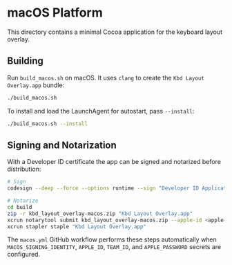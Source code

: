 # macOS Platform

This directory contains a minimal Cocoa application for the keyboard layout overlay.

## Building

Run `build_macos.sh` on macOS. It uses `clang` to create the `Kbd Layout Overlay.app` bundle:

```sh
./build_macos.sh
```

To install and load the LaunchAgent for autostart, pass `--install`:

```sh
./build_macos.sh --install
```

## Signing and Notarization

With a Developer ID certificate the app can be signed and notarized before distribution:

```sh
# Sign
codesign --deep --force --options runtime --sign "Developer ID Application: Example (TEAMID)" build/Kbd\ Layout\ Overlay.app

# Notarize
cd build
zip -r kbd_layout_overlay-macos.zip "Kbd Layout Overlay.app"
xcrun notarytool submit kbd_layout_overlay-macos.zip --apple-id <apple-id> --team-id <team-id> --password <app-specific-password> --wait
xcrun stapler staple "Kbd Layout Overlay.app"
```

The `macos.yml` GitHub workflow performs these steps automatically when `MACOS_SIGNING_IDENTITY`, `APPLE_ID`, `TEAM_ID`, and `APPLE_PASSWORD` secrets are configured.

